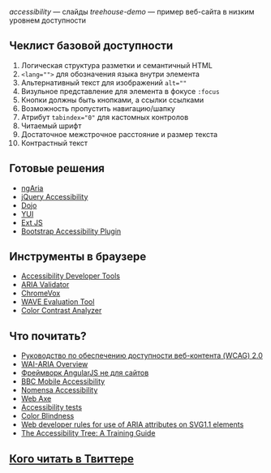 *accessibility* — слайды
*treehouse-demo* — пример веб-сайта в низким уровнем доступности

<h2>Чеклист базовой доступности</h2>

<ol>
    <li>Логическая структура разметки и семантичный HTML</li>
    <li><code>&lt;lang=""&gt;</code> для обозначения языка внутри элемента</li>
    <li>Альтернативный текст для изображений <code>alt=""</code></li>
    <li>Визульное представление для элемента в фокусе <code>:focus</code></li>
    <li>Кнопки должны быть кнопками, а ссылки ссылками</li>
    <li>Возможность пропустить навигацию/шапку</li>
    <li>Атрибут <code>tabindex="0"</code> для кастомных контролов</li>
    <li>Читаемый шрифт</li>
    <li>Достаточное межстрочное расстояние и размер текста</li>
    <li>Контрастный текст</li>
</ol>

<h2>Готовые решения</h2>

<ul>
    <li><a href="https://docs.angularjs.org/guide/accessibility">ngAria</a></li>
    <li><a href="http://plugins.jquery.com/tag/accessibility/">jQuery Accessibility</a></li>
    <li><a href="http://dojotoolkit.org/reference-guide/1.10/dijit/a11y/statement.html">Dojo</a></li>
    <li><a href="http://www.yuiblog.com/blog/2014/02/19/yuiconf-2013-ted-drake-and-sarbbottam-on-accessibility-yui/">YUI</a></li>
    <li><a href="http://docs.sencha.com/extjs/5.0/core_concepts/accessibility.html">Ext JS</a></li>
    <li><a href="https://github.com/paypal/bootstrap-accessibility-plugin">Bootstrap Accessibility Plugin</a></li>
</ul>

<h2>Инструменты в браузере</h2>

<ul>
    <li><a href="https://chrome.google.com/webstore/detail/accessibility-developer-t/fpkknkljclfencbdbgkenhalefipecmb">Accessibility Developer Tools</a></li>
    <li><a href="https://chrome.google.com/webstore/detail/aria-validator/oigghlanfjgnkcndchmnlnmaojahnjoc">ARIA Validator</a></li>
    <li><a href="https://chrome.google.com/webstore/detail/chromevox/kgejglhpjiefppelpmljglcjbhoiplfn">ChromeVox</a></li>
    <li><a href="https://chrome.google.com/webstore/detail/wave-evaluation-tool/jbbplnpkjmmeebjpijfedlgcdilocofh">WAVE Evaluation Tool</a></li>
    <li><a href="https://chrome.google.com/webstore/detail/color-contrast-analyzer/dagdlcijhfbmgkjokkjicnnfimlebcll?hl=en">Color Contrast Analyzer</a></li>
</ul>

<h2>Что почитать?</h2>

<ul>
    <li><a href="http://www.w3.org/Translations/WCAG20-ru/">Руководство по обеспечению доступности веб-контента (WCAG) 2.0</a></li>
    <li><a href="http://www.w3.org/WAI/intro/aria.php">WAI-ARIA Overview</a></li>
    <li><a href="http://css-live.ru/articles/frejmvork-angularjs-ne-dlya-sajtov.html">Фреймворк AngularJS не для сайтов</a></li>
    <li><a href="http://www.bbc.co.uk/guidelines/futuremedia/accessibility/mobile">BBC Mobile Accessibility</a></li>
    <li><a href="http://www.nomensa.com/blog/tag/web-accessibility">Nomensa Accessibility</a></li>
    <li><a href="http://www.webaxe.org/">Web Axe</a></li>
    <li><a href="http://maxdesign.com.au/jobs/sample-accessibility/index.html">Accessibility tests</a></li>
    <li><a href="http://www.colour-blindness.com/">Color Blindness</a></li>
    <li><a href="https://specs.webplatform.org/SVG1.1-ARIA/webspecs/master/">Web developer rules for use of ARIA attributes on SVG1.1 elements</a></li>
    <li><a href="http://whatsock.com/training/index.htm">The Accessibility Tree: A Training Guide</a></li>
</ul>

<h2><a href="https://twitter.com/roman01la/lists/a11y">Кого читать в Твиттере</a></h2>
